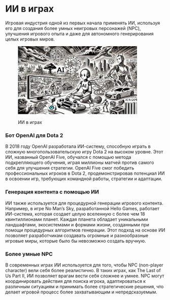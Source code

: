 # ИИ в играх

Игровая индустрия одной из первых начала применять ИИ, используя его для создания более умных неигровых персонажей (NPC), улучшения игрового опыта и даже для автономного генерирования целых игровых миров.

<div align="left">

<figure><img src="../../.gitbook/assets/image.png" alt="" width="375"><figcaption><p>ИИ в играх</p></figcaption></figure>

</div>

### Бот OpenAI для Dota 2

В 2018 году OpenAI разработала ИИ-систему, способную играть в сложную многопользовательскую игру Dota 2 на высоком уровне. Этот ИИ, названный OpenAI Five, обучался с помощью метода подкрепляющего обучения, играя миллионы матчей против самого себя для улучшения стратегии. OpenAI Five смог победить профессиональных игроков в Dota 2, продемонстрировав потенциал ИИ в освоении игр, требующих командной работы, стратегии и адаптации.

### Генерация контента с помощью ИИ

ИИ также используется для процедурной генерации игрового контента. Например, в игре No Man’s Sky, разработанной Hello Games, работает ИИ-система, которая создает целую вселенную с более чем 18 квинтиллионами планет. Каждая планета обладает уникальными ландшафтами, экосистемами и формами жизни, созданными при помощи процедурных алгоритмов генерации. Этот подход на основе ИИ позволяет разработчикам создавать огромные и разнообразные игровые миры, которые было бы невозможно создать вручную.

### Более умные NPC

В современных играх ИИ используется для того, чтобы NPC (non-player character) вели себя более реалистично. В таких играх, как The Last of Us Part II, ИИ позволяет врагам вести себя сложнее и умнее. NPC могут координировать действия для поиска игрока, адаптироваться к различным ситуациям и принимать более стратегические решения, что делает игровой процесс более захватывающим и непредсказуемым.
